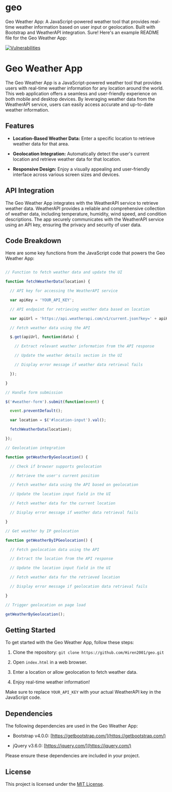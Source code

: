 # geo
Geo Weather App: A JavaScript-powered weather tool that provides real-time weather information based on user input or geolocation. Built with Bootstrap and WeatherAPI integration.
Sure! Here's an example README file for the Geo Weather App:

[![Vulnerabilities](https://sonarcloud.io/api/project_badges/measure?project=Hiren2001_geo&metric=vulnerabilities)](https://sonarcloud.io/summary/new_code?id=Hiren2001_geo)

# Geo Weather App

The Geo Weather App is a JavaScript-powered weather tool that provides users with real-time weather information for any location around the world. This web application offers a seamless and user-friendly experience on both mobile and desktop devices. By leveraging weather data from the WeatherAPI service, users can easily access accurate and up-to-date weather information.

## Features

- **Location-Based Weather Data:** Enter a specific location to retrieve weather data for that area.

- **Geolocation Integration:** Automatically detect the user's current location and retrieve weather data for that location.

- **Responsive Design:** Enjoy a visually appealing and user-friendly interface across various screen sizes and devices.

## API Integration

The Geo Weather App integrates with the WeatherAPI service to retrieve weather data. WeatherAPI provides a reliable and comprehensive collection of weather data, including temperature, humidity, wind speed, and condition descriptions. The app securely communicates with the WeatherAPI service using an API key, ensuring the privacy and security of user data.

## Code Breakdown

Here are some key functions from the JavaScript code that powers the Geo Weather App:

```javascript

// Function to fetch weather data and update the UI

function fetchWeatherData(location) {

  // API key for accessing the WeatherAPI service

  var apiKey = 'YOUR_API_KEY';

  // API endpoint for retrieving weather data based on location

  var apiUrl = 'https://api.weatherapi.com/v1/current.json?key=' + apiKey + '&q=' + location;

  // Fetch weather data using the API

  $.get(apiUrl, function(data) {

    // Extract relevant weather information from the API response

    // Update the weather details section in the UI

    // Display error message if weather data retrieval fails

  });

}

// Handle form submission

$('#weather-form').submit(function(event) {

  event.preventDefault();

  var location = $('#location-input').val();

  fetchWeatherData(location);

});

// Geolocation integration

function getWeatherByGeolocation() {

  // Check if browser supports geolocation

  // Retrieve the user's current position

  // Fetch weather data using the API based on geolocation

  // Update the location input field in the UI

  // Fetch weather data for the current location

  // Display error message if weather data retrieval fails

}

// Get weather by IP geolocation

function getWeatherByIPGeolocation() {

  // Fetch geolocation data using the API

  // Extract the location from the API response

  // Update the location input field in the UI

  // Fetch weather data for the retrieved location

  // Display error message if geolocation data retrieval fails

}

// Trigger geolocation on page load

getWeatherByGeolocation();

```

## Getting Started

To get started with the Geo Weather App, follow these steps:

1. Clone the repository: `git clone https://github.com/Hiren2001/geo.git`

2. Open `index.html` in a web browser.

3. Enter a location or allow geolocation to fetch weather data.

4. Enjoy real-time weather information!

Make sure to replace `YOUR_API_KEY` with your actual WeatherAPI key in the JavaScript code.

## Dependencies

The following dependencies are used in the Geo Weather App:

- Bootstrap v4.0.0: [https://getbootstrap.com/](https://getbootstrap.com/)

- jQuery v3.6.0: [https://jquery.com/](https://jquery.com/)

Please ensure these dependencies are included in your project.

## License

This project is licensed under the [MIT License](LICENSE).


